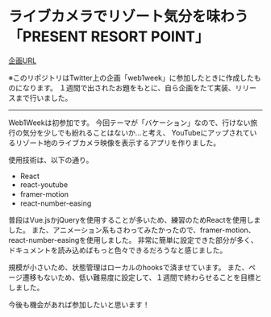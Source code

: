 # ライブカメラでリゾート気分を味わう「PRESENT RESORT POINT」
[企画URL](https://crieit.net/boards/web1week-202107/PRESENT-RESORT-POINT)

※このリポジトリはTwitter上の企画「web1week」に参加したときに作成したものになります。
１週間で出されたお題をもとに、自ら企画をたて実装、リリースまで行いました。

---

Web1Weekは初参加です。
今回テーマが「バケーション」なので、行けない旅行の気分を少しでも紛れることはないか…と考え、
YouTubeにアップされているリゾート地のライブカメラ映像を表示するアプリを作りました。

使用技術は、以下の通り。
- React
- react-youtube
- framer-motion　
- react-number-easing

普段はVue.jsかjQueryを使用することが多いため、練習のためReactを使用しました。
また、アニメーション系もさわってみたかったので、framer-motion、react-number-easingを使用しました。
非常に簡単に設定できた部分が多く、ドキュメントを読み込めばもっと色々できるだろうなと感じました。

規模が小さいため、状態管理はローカルのhooksで済ませています。
また、ページ遷移もないため、低い難易度に設定して、１週間で終わらせることを目標としました。

今後も機会があれば参加したいと思います！
